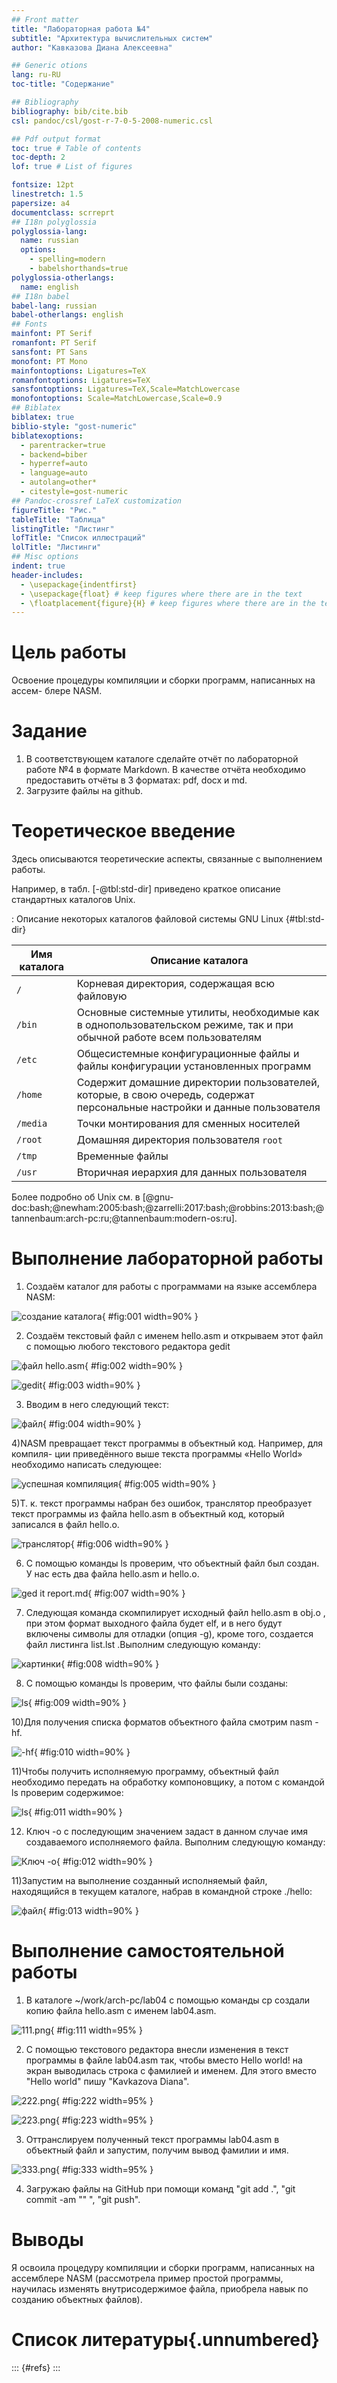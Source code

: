 ```yaml
---
## Front matter
title: "Лабораторная работа №4"
subtitle: "Архитектура вычислительных систем"
author: "Кавказова Диана Алексеевна"

## Generic otions
lang: ru-RU
toc-title: "Содержание"

## Bibliography
bibliography: bib/cite.bib
csl: pandoc/csl/gost-r-7-0-5-2008-numeric.csl

## Pdf output format
toc: true # Table of contents
toc-depth: 2
lof: true # List of figures

fontsize: 12pt
linestretch: 1.5
papersize: a4
documentclass: scrreprt
## I18n polyglossia
polyglossia-lang:
  name: russian
  options:
	- spelling=modern
	- babelshorthands=true
polyglossia-otherlangs:
  name: english
## I18n babel
babel-lang: russian
babel-otherlangs: english
## Fonts
mainfont: PT Serif
romanfont: PT Serif
sansfont: PT Sans
monofont: PT Mono
mainfontoptions: Ligatures=TeX
romanfontoptions: Ligatures=TeX
sansfontoptions: Ligatures=TeX,Scale=MatchLowercase
monofontoptions: Scale=MatchLowercase,Scale=0.9
## Biblatex
biblatex: true
biblio-style: "gost-numeric"
biblatexoptions:
  - parentracker=true
  - backend=biber
  - hyperref=auto
  - language=auto
  - autolang=other*
  - citestyle=gost-numeric
## Pandoc-crossref LaTeX customization
figureTitle: "Рис."
tableTitle: "Таблица"
listingTitle: "Листинг"
lofTitle: "Список иллюстраций"
lolTitle: "Листинги"
## Misc options
indent: true
header-includes:
  - \usepackage{indentfirst}
  - \usepackage{float} # keep figures where there are in the text
  - \floatplacement{figure}{H} # keep figures where there are in the text
---
```


# Цель работы

Освоение процедуры компиляции и сборки программ, написанных на ассем-
блере NASM.


# Задание

1. В соответствующем каталоге сделайте отчёт по лабораторной работе №4 
в формате Markdown. В качестве отчёта необходимо предоставить отчёты
в 3 форматах: pdf, docx и md.
2. Загрузите файлы на github.

# Теоретическое введение

Здесь описываются теоретические аспекты, связанные с выполнением работы.

Например, в табл. [-@tbl:std-dir] приведено краткое описание стандартных каталогов Unix.

: Описание некоторых каталогов файловой системы GNU Linux {#tbl:std-dir}

| Имя каталога | Описание каталога                                                                                                          |
|--------------|----------------------------------------------------------------------------------------------------------------------------|
| `/`          | Корневая директория, содержащая всю файловую                                                                               |
| `/bin `      | Основные системные утилиты, необходимые как в однопользовательском режиме, так и при обычной работе всем пользователям     |
| `/etc`       | Общесистемные конфигурационные файлы и файлы конфигурации установленных программ                                           |
| `/home`      | Содержит домашние директории пользователей, которые, в свою очередь, содержат персональные настройки и данные пользователя |
| `/media`     | Точки монтирования для сменных носителей                                                                                   |
| `/root`      | Домашняя директория пользователя  `root`                                                                                   |
| `/tmp`       | Временные файлы                                                                                                            |
| `/usr`       | Вторичная иерархия для данных пользователя                                                                                 |

Более подробно об Unix см. в [@gnu-doc:bash;@newham:2005:bash;@zarrelli:2017:bash;@robbins:2013:bash;@tannenbaum:arch-pc:ru;@tannenbaum:modern-os:ru].

# Выполнение лабораторной работы

1) Создаём каталог для работы с программами на языке ассемблера NASM:

![создание каталога](image/1.png){ #fig:001 width=90% }


2) Создаём текстовый файл с именем hello.asm и открываем этот файл с помощью любого текстового редактора gedit

![файл hello.asm](image/2.png){ #fig:002 width=90% }


![gedit](image/3.png){ #fig:003 width=90% }


3) Вводим в него следующий текст:

![файл](image/4.png){ #fig:004 width=90% }


4)NASM превращает текст программы в объектный код. Например, для компиля-
ции приведённого выше текста программы «Hello World» необходимо написать следующее:

![успешная компиляция](image/5.png){ #fig:005 width=90% }



5)Т. к. текст программы набран без ошибок, транслятор преобразует текст
программы из файла hello.asm в объектный код, который записался в файл hello.o.

![транслятор](image/6.png){ #fig:006 width=90% }



6) С помощью команды ls проверим, что объектный файл был создан.  У нас есть два файла hello.asm и  hello.o.

![ged it report.md](image/7.png){ #fig:007 width=90% }



7) Следующая команда скомпилирует исходный файл hello.asm в obj.o , при этом
формат выходного файла будет elf, и в него будут включены символы для
отладки (опция -g), кроме того, создается файл листинга list.lst .Выполним следующую команду:

![картинки](image/8.png){ #fig:008 width=90% }

8) С помощью команды ls проверим, что файлы были созданы:

![ls](image/9.png){ #fig:009 width=90% }


10)Для получения списка форматов объектного файла смотрим nasm -hf.

![-hf](image/10.png){ #fig:010 width=90% }

11)Чтобы получить исполняемую программу, объектный файл необходимо передать на обработку компоновщику, а потом с командой ls проверим содержимое:

![ls](image/11.png){ #fig:011 width=90% }

12) Ключ -o с последующим значением задаст в данном случае имя создаваемого исполняемого файла. Выполним следующую команду:

![Ключ -о](image/12.png){ #fig:012 width=90% }

11)Запустим на выполнение созданный исполняемый файл, находящийся в текущем каталоге, набрав в командной строке  ./hello:

![файл](image/13.png){ #fig:013 width=90% }


# Выполнение самостоятельной работы
1) В каталоге ~/work/arch-pc/lab04 с помощью команды cp создали копию файла hello.asm с именем lab04.asm.

![111.png](image/111.png){ #fig:111 width=95% }


2) С помощью текстового редактора внесли изменения в текст программы в файле lab04.asm так, чтобы вместо Hello world! на экран выводилась строка с фамилией и именем. Для этого вместо "Hello world" пишу "Kavkazova Diana".

![222.png](image/222.png){ #fig:222 width=95% }

![223.png](image/223.png){ #fig:223 width=95% }

3) Оттранслируем полученный текст программы lab04.asm в объектный файл и запустим, получим вывод фамилии и имя. 

![333.png](image/333.png){ #fig:333 width=95% }


4) Загружаю файлы на GitHub при помощи команд "git add .", "git commit -am "" ", "git push".




# Выводы

Я освоила процедуру компиляции и сборки программ, написанных на ассемблере NASM (рассмотрела пример простой программы, научилась изменять внутрисодержимое файла, приобрела навык по созданию объектных файлов).

# Список литературы{.unnumbered}

::: {#refs}
:::
